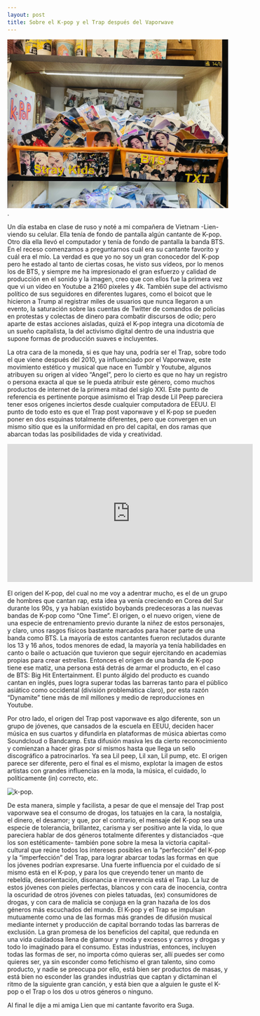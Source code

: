 ```yaml
---
layout: post
title: Sobre el K-pop y el Trap después del Vaporwave
---
```


![k-pop](/images/post2.jpeg).

Un día estaba en clase de ruso y noté a mi compañera de Vietnam -Lien- viendo su celular. Ella tenía de fondo de pantalla algún cantante de K-pop. Otro día ella llevó el computador y tenía de fondo de pantalla la banda BTS. En el receso comenzamos a preguntarnos cuál era su cantante favorito y cuál era el mío. La verdad es que yo no soy un gran conocedor del K-pop pero he estado al tanto de ciertas cosas, he visto sus vídeos, por lo menos los de BTS, y siempre me ha impresionado el gran esfuerzo y calidad de producción en el sonido y la imagen, creo que con ellos fue la primera vez que vi un vídeo en Youtube a 2160 pixeles y 4k. También supe del activismo político de sus seguidores en diferentes lugares, como el boicot que le hicieron a Trump al registrar miles de usuarios que nunca llegaron a un evento, la saturación sobre las cuentas de Twitter de comandos de policías en protestas y colectas de dinero para combatir discursos de odio; pero aparte de estas acciones aisladas, quizá el K-pop integra una dicotomía de un sueño capitalista, la del activismo digital dentro de una industria que supone formas de producción suaves e incluyentes. 

La otra cara de la moneda, si es que hay una, podría ser el Trap, sobre todo el que viene después del 2010, ya influenciado por el Vaporwave, este movimiento estético y musical que nace en Tumblr y Youtube, algunos atribuyen su origen al vídeo “Angel”, pero lo cierto es que no hay un registro o persona exacta al que se le pueda atribuir este género, como muchos productos de internet de la primera mitad del siglo XXI. Este punto de referencia es pertinente porque asimismo el Trap desde Lil Peep pareciera tener esos orígenes inciertos desde cualquier computadora de EEUU. El punto de todo esto es que el Trap post vaporwave y el K-pop se pueden poner en dos esquinas totalmente diferentes, pero que convergen en un mismo sitio que es la uniformidad en pro del capital, en dos ramas que abarcan todas las posibilidades de vida y creatividad.

<iframe width="560" height="315" src="https://www.youtube.com/embed/dN0czUMRMU8" title="YouTube video player" frameborder="0" allow="accelerometer; autoplay; clipboard-write; encrypted-media; gyroscope; picture-in-picture" allowfullscreen></iframe>

El origen del K-pop, del cual no me voy a adentrar mucho, es el de un grupo de hombres que cantan rap, esta idea ya venía creciendo en Corea del Sur durante los 90s, y ya habían existido boybands predecesoras a las nuevas bandas de K-pop como “One Time”. El origen, o el nuevo origen, viene de una especie de entrenamiento previo durante la niñez de estos personajes, y claro, unos rasgos físicos bastante marcados para hacer parte de una banda como BTS. La mayoría de estos cantantes fueron reclutados durante los 13 y 16 años, todos menores de edad, la mayoría ya tenía habilidades en canto o baile o actuación que tuvieron que seguir ejercitando en academias propias para crear estrellas. Entonces el origen de una banda de K-pop tiene ese matiz, una persona está detrás de armar el producto, en el caso de BTS: Big Hit Entertainment. El punto álgido del producto es cuando cantan en inglés, pues logra superar todas las barreras tanto para el público asiático como occidental (división problemática claro), por esta razón “Dynamite” tiene más de mil millones y medio de reproducciones en Youtube. 

Por otro lado, el origen del Trap post vaporwave es algo diferente, son un grupo de jóvenes, que cansados de la escuela en EEUU, deciden hacer música en sus cuartos y difundirla en plataformas de música abiertas como Soundcloud o Bandcamp. Esta difusión masiva les da cierto reconocimiento y comienzan a hacer giras por sí mismos hasta que llega un sello discográfico a patrocinarlos. Ya sea Lil peep, Lil xan, Lil pump, etc. El origen parece ser diferente, pero el final es el mismo, explotar la imagen de estos artistas con grandes influencias en la moda, la música, el cuidado, lo políticamente (in) correcto, etc. 


![k-pop](/images/post22.jpeg).

De esta manera, simple y facilista, a pesar de que el mensaje del Trap post vaporwave sea el consumo de drogas, los tatuajes en la cara, la nostalgia, el dinero, el desamor; y que, por el contrario, el mensaje del K-pop sea una especie de tolerancia, brillantez, carisma y ser positivo ante la vida, lo que pareciera hablar de dos géneros totalmente diferentes y distanciados  -que los son estéticamente- también pone sobre la mesa la victoria capital-cultural que reúne todos los intereses posibles en la “perfección” del K-pop y la “imperfección” del Trap, para lograr abarcar todas las formas en que los jóvenes podrían expresarse. Una fuerte influencia por el cuidado de sí mismo está en el K-pop, y para los que creyendo tener un manto de rebeldía, desorientación, disonancia e irreverencia está el Trap. La luz de estos jóvenes con pieles perfectas, blancos y con cara de inocencia, contra la oscuridad de otros jóvenes con pieles tatuadas, (ex) consumidores de drogas, y con cara de malicia se conjuga en la gran hazaña de los dos géneros más escuchados del mundo. El K-pop y el Trap se impulsan mutuamente como una de las formas más grandes de difusión musical mediante internet y producción de capital borrando todas las barreras de exclusión. La gran promesa de los beneficios del capital, que redunda en una vida cuidadosa llena de glamour y moda y excesos y carros y drogas y todo lo imaginado para el consumo. Estas industrias, entonces, incluyen todas las formas de ser, no importa cómo quieras ser, allí puedes ser como quieres ser, ya sin esconder como fetichismo el gran talento, sino como producto, y nadie se preocupa por ello, está bien ser productos de masas, y está bien no esconder las grandes industrias que captan y dictaminan el ritmo de la siguiente gran canción, y está bien que a alguien le guste el K-pop o el Trap o los dos u otros géneros o ninguno.

Al final le dije a mi amiga Lien que mi cantante favorito era Suga.




